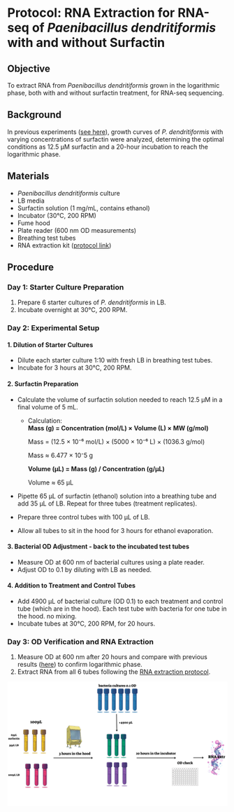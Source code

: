 # Protocol: RNA Extraction for RNA-seq of *Paenibacillus dendritiformis* with and without Surfactin

## Objective
To extract RNA from *Paenibacillus dendritiformis* grown in the logarithmic phase, both with and without surfactin treatment, for RNA-seq sequencing.

## Background
In previous experiments ([see here](../_posts/2024-09-16-Take%20two%20Effect%20of%20Surfactin%20on%20Paenibacillus%20dendritiformis%20Growth.md)), growth curves of *P. dendritiformis* with varying concentrations of surfactin were analyzed, determining the optimal conditions as 12.5 µM surfactin and a 20-hour incubation to reach the logarithmic phase. 

## Materials
- *Paenibacillus dendritiformis* culture
- LB media
- Surfactin solution (1 mg/mL, contains ethanol)
- Incubator (30°C, 200 RPM)
- Fume hood
- Plate reader (600 nm OD measurements)
- Breathing test tubes
- RNA extraction kit ([protocol link](../_posts/2024-07-24-RNA%20Extraction%20Protocol.md))



## Procedure

### Day 1: Starter Culture Preparation
1. Prepare 6 starter cultures of *P. dendritiformis* in LB.
2. Incubate overnight at 30°C, 200 RPM.

### Day 2: Experimental Setup
#### 1. Dilution of Starter Cultures
- Dilute each starter culture 1:10 with fresh LB in breathing test tubes.
- Incubate for 3 hours at 30°C, 200 RPM.

#### 2. Surfactin Preparation
- Calculate the volume of surfactin solution needed to reach 12.5 µM in a final volume of 5 mL.
  - Calculation:  
  **Mass (g) = Concentration (mol/L) × Volume (L) × MW (g/mol)**

      Mass = (12.5 × 10⁻⁶ mol/L) × (5000 × 10⁻⁶ L) × (1036.3 g/mol)

      Mass ≈ 6.477 × 10⁻5 g

      **Volume (µL) = Mass (g) / Concentration (g/µL)**

      Volume ≈ 65 µL


- Pipette 65 µL of surfactin (ethanol) solution into a breathing tube and add 35 µL of LB. Repeat for three tubes (treatment replicates).
- Prepare three control tubes with 100 µL of LB.
- Allow all tubes to sit in the hood for 3 hours for ethanol evaporation.

#### 3. Bacterial OD Adjustment - back to the incubated test tubes
- Measure OD at 600 nm of bacterial cultures using a plate reader.
- Adjust OD to 0.1 by diluting with LB as needed.

#### 4. Addition to Treatment and Control Tubes
- Add 4900 µL of bacterial culture (OD 0.1) to each treatment and control tube (which are in the hood). Each test tube with bacteria for one tube in the hood. no mixing.
- Incubate tubes at 30°C, 200 RPM, for 20 hours.

### Day 3: OD Verification and RNA Extraction
1. Measure OD at 600 nm after 20 hours and compare with previous results ([here](../_posts/2024-09-16-Take%20two%20Effect%20of%20Surfactin%20on%20Paenibacillus%20dendritiformis%20Growth.md)) to confirm logarithmic phase.
2. Extract RNA from all 6 tubes following the [RNA extraction protocol](../_posts/2024-07-24-RNA%20Extraction%20Protocol.md).

![results](../images/rna%20extract/pre%20extraction%20planning.png)

